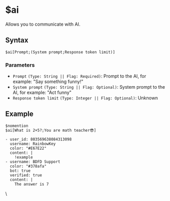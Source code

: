 # $ai
Allows you to communicate with AI.

## Syntax
```
$ai[Prompt;(System prompt;Response token limit)]
```

### Parameters
- `Prompt` `(Type: String || Flag: Required)`: Prompt to the AI, for example: "Say something funny!"
- `System prompt` `(Type: String || Flag: Optional)`: System prompt to the AI, for example: "Act funny"
- `Response token limit` `(Type: Integer || Flag: Optional)`: Unknown

## Example
```
$nomention
$ai[What is 2+5?;You are math teacher😎]
```

``` discord yaml
- user_id: 803569638084313098
  username: RainbowKey
  color: "#E67E22"
  content: |
    !example
- username: BDFD Support
  color: "#378afa"
  bot: true
  verified: true
  content: |
    The answer is 7
```
\
